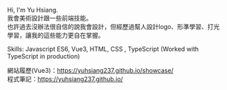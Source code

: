 Hi, I'm Yu Hsiang.  
我會美術設計跟一些前端技能。  
也許過去沒辦法很自信的說我會設計，但經歷過幫人設計logo、形準學習、打光學習，讓我的這些能力更自在掌握。  

Skills: Javascript ES6, Vue3, HTML, CSS , TypeScript (Worked with TypeScript in production) 

網站履歷(Vue3)：https://yuhsiang237.github.io/showcase/  
程式筆記：https://yuhsiang237.github.io/  
